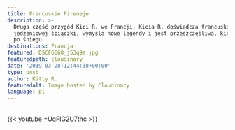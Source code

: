 ```yaml
---
title: Francuskie Pireneje
description: >-
  Druga część przygód Kici R. we Francji. Kicia R. doświadcza francuskiej
  jedzeniowej śpiączki, wymyśla nowe legendy i jest przeszczęśliwa, kiedy hasa
  po śniegu. 
destinations: Francja
featured: DSCF6668_j53q9a.jpg
featuredpath: cloudinary
date: '2019-03-28T12:44:38+00:00'
type: post
author: Kitty R.
featuredalt: Image hosted by Cloudinary
language: pl
---
```

<br>{{< youtube =UqFIG2U7thc >}}</br>
